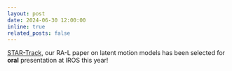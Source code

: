 ```yaml
---
layout: post
date: 2024-06-30 12:00:00
inline: true
related_posts: false
---
```


<a href="https://simondoll.github.io/publications/star_track/">STAR-Track</a>, our RA-L paper on latent motion models has been selected for <strong>oral</strong> presentation at IROS this year!
